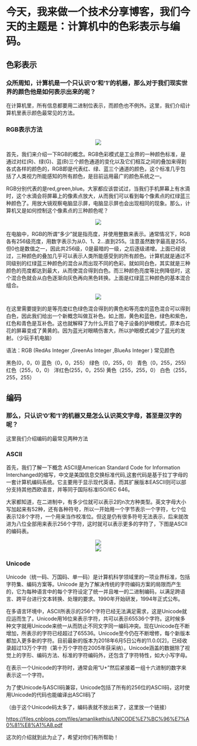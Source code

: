 # 今天，我来做一个技术分享博客，我们今天的主题是：计算机中的色彩表示与编码。
## 色彩表示
### 众所周知，计算机是一个只认识‘0’和‘1’的机器，那么对于我们现实世界的颜色他是如何表示出来的呢？

在计算机里，所有信息都要用二进制位表示，而颜色也不例外。这里，我们介绍计算机里表示颜色最常见的方法。

### RGB表示方法
<div align="center"><img src="https://cdn2-techbang.pixfs.net/system/images/439849/original/764d3358c8d1b7719f0914c419f9905c.jpg?1525861516"></div>

首先，我们来介绍一下RGB的概念。RGB色彩模式是工业界的一种颜色标准，是通过对红(R)、绿(G)、蓝(B)三个颜色通道的变化以及它们相互之间的叠加来得到各式各样的颜色的，RGB即是代表红、绿、蓝三个通道的颜色，这个标准几乎包括了人类视力所能感知的所有颜色，是目前运用最广的颜色系统之一。

RGB分别代表的是red,green,blue。大家都应该尝试过，当我们手机屏幕上有水滴时，这个水滴会将屏幕上的像素点放大，从而我们可以看到每个像素点的红绿蓝三种颜色了。用放大镜观察电脑显示屏，电脑显示屏也会出现相同的现象。那么，计算机又是如何控制这个像素点的三种颜色呢？
<div align="center"><img src="https://gss0.bdstatic.com/-4o3dSag_xI4khGkpoWK1HF6hhy/baike/c0%3Dbaike220%2C5%2C5%2C220%2C73/sign=65244d416509c93d13ff06a5fe5493b9/d1160924ab18972b78340785e4cd7b899e510a76.jpg"></div>

在电脑中，RGB的所谓“多少”就是指亮度，并使用整数来表示。通常情况下，RGB各有256级亮度，用数字表示为从0、1、2...直到255。注意虽然数字最高是255，但0也是数值之一，因此共256级，0是最暗的一级，之后逐级递增。上面已经说过，三种颜色的叠加几乎可以表示人类所能感受到的所有颜色。计算机就是通过不同级别的红绿蓝三种颜色的混合从而出现不同的色彩。就如同白色，其实就是三种颜色的亮度都达到最大，从而使混合得到白色。而三种颜色亮度等比例降低时，这个混合色就会从白色逐渐向灰色再向黑色转换。上面是红绿蓝三种颜色的基本混合组合。
<div align="center"><img src="http://www.ctk.com.tw/jackweb/graphic/Knowledge/element_color_rgb.gif"></div>

在这里需要提到的是等亮度红色绿色混合得到的黄色和等亮度的蓝色混合可以得到白色，因此我们给出一个新概念叫做互补色。如上图，黄色和蓝色，绿色和紫色，红色和青色是互补色。这也就解释了为什么开启了电子设备的护眼模式，原本白花花的屏幕变成了黄黄的。因为蓝光对眼睛伤害大，所以护眼模式减少了蓝光的发射。（少玩手机电脑）

语法：RGB (RedAs Integer ,GreenAs Integer ,BlueAs Integer )
常见颜色

黑色(0，0，0)   蓝色（0，0，255）   绿色（0，255，0）   青色（0，255，255)      红色（255，0，0）   洋红色(255，0，255)     黄色（255，255，0）     白色（255，255，255）


## 编码
### 那么，只认识‘0’和‘1’的机器又是怎么认识英文字母，甚至是汉字的呢？
这里我们介绍编码的最常见两种方法
### ASCII
首先，我们了解一下概念
ASCII是American Standard Code for Information Interchanged的缩写，中文是美国信息交换标准代码,这套代码是基于拉丁字母的一套计算机编码系统。它主要用于显示现代英语，而其扩展版本EASCII则可以部分支持其他西欧语言，并等同于国际标准ISO/IEC 646。

大家都知道，在二进制中，有多少位就可以表示2的n次方种类型。英文字母大小写加起来有52种，还有各种符号，所以一开始用一个字节表示一个字符，七个位表示128个字符，一个用来当作校准位。但这是仍有很多符号无法表示，后来就改进为八位全部用来表示256个字符，这时就可以表示更多的字符了，下图是ASCII的编码表。
<div align="center"><img src="https://pic002.cnblogs.com/images/2012/156789/2012022813163126.jpg"></div>
<div align="center"><img src="https://akaedu.github.io/book/images/app-encoding.extascii.png"></div>

### Unicode
Unicode（统一码、万国码、单一码）是计算机科学领域里的一项业界标准，包括字符集、编码方案等。Unicode 是为了解决传统的字符编码方案的局限而产生的，它为每种语言中的每个字符设定了统一并且唯一的二进制编码，以满足跨语言、跨平台进行文本转换、处理的要求。1990年开始研发，1994年正式公布。


在多语言环境中，ASCII所表示的256个字符已经无法满足需求，这是Unicode就应运而生了。Unicode用16位来表示字符，共可以表示65536个字符。这时候多种文字就用Unicode来统一从而防止不同文字同一编码冲突。现在Unicode在不断增加，所表示的字符已经超过了65536。Unicode至今仍在不断增修，每个新版本都加入更多新的字符。目前最新的版本为2018年6月5日公布的11.0.0[2]，已经收录超过13万个字符（第十万个字符在2005年获采纳）。Unicode涵盖的数据除了视觉上的字形、编码方法、标准的字符编码外，还包含了字符特性，如大小写字母。

在表示一个Unicode的字符时，通常会用“U+”然后紧接着一组十六进制的数字来表示这一个字符。

为了使Unicode与ASCII码兼容，Unicode包括了所有的256位的ASCII码，这时使用Unicode的代码也能编译出ASCII码了



（由于这个Unicode码太多了，编码表就不放出来了，这里放一个链接）

https://files.cnblogs.com/files/amanlikethis/UNICODE%E7%BC%96%E7%A0%81%E8%A1%A8.pdf


这次的介绍就到此为止了，希望对你们有所帮助！


